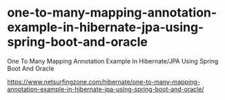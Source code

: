 # one-to-many-mapping-annotation-example-in-hibernate-jpa-using-spring-boot-and-oracle
One To Many Mapping Annotation Example In Hibernate/JPA Using Spring Boot And Oracle

https://www.netsurfingzone.com/hibernate/one-to-many-mapping-annotation-example-in-hibernate-jpa-using-spring-boot-and-oracle/
